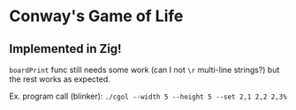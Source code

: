# Conway's Game of Life
## Implemented in Zig!

`boardPrint` func still needs some work (can I not `\r` multi-line strings?) but the rest works as expected.

Ex. program call (blinker):
`./cgol --width 5 --height 5 --set 2,1 2,2 2,3%`
